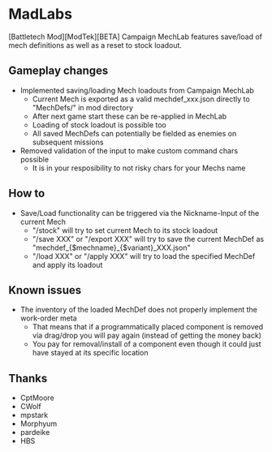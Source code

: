 # MadLabs

[Battletech Mod][ModTek][BETA] Campaign MechLab features save/load of mech definitions as well as a reset to stock loadout.

## Gameplay changes
- Implemented saving/loading Mech loadouts from Campaign MechLab
  - Current Mech is exported as a valid mechdef_xxx.json directly to "MechDefs/" in mod directory
  - After next game start these can be re-applied in MechLab
  - Loading of stock loadout is possible too
  - All saved MechDefs can potentially be fielded as enemies on subsequent missions
- Removed validation of the input to make custom command chars possible
  - It is in your resposibility to not risky chars for your Mechs name 

## How to
* Save/Load functionality can be triggered via the Nickname-Input of the current Mech
  * "/stock" will try to set current Mech to its stock loadout
  * "/save XXX" or "/export XXX" will try to save the current MechDef as "mechdef_{$mechname}_{$variant}_XXX.json"
  * "/load XXX" or "/apply XXX" will try to load the specified MechDef and apply its loadout

## Known issues
* The inventory of the loaded MechDef does not properly implement the work-order meta
  * That means that if a programmatically placed component is removed via drag/drop you will pay again (instead of getting the money back)
  * You pay for removal/install of a component even though it could just have stayed at its specific location

## Thanks
* CptMoore
* CWolf
* mpstark
* Morphyum
* pardeike
* HBS
